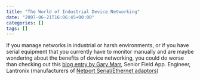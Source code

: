 ```yaml
---
title: "The World of Industrial Device Networking"
date: "2007-06-21T16:06:45+00:00"
categories: []
tags: []
---
```


If you manage networks in industrial or harsh environments, or if you have serial equipment that you currently have to monitor manually and are maybe wondering about the benefits of device networking, you could do worse than checking out this <a href="http://networkblog.itproportal.com/?p=285">blog entry by Gary Marr</a>, Senior Field App. Engineer, Lantronix (manufacturers of <a href="http://www.openxtra.co.uk/products/accessories/serial-ethernet-adapters/cC035-cC009-p1.html">Netport Serial/Ethernet adaptors</a>) 

